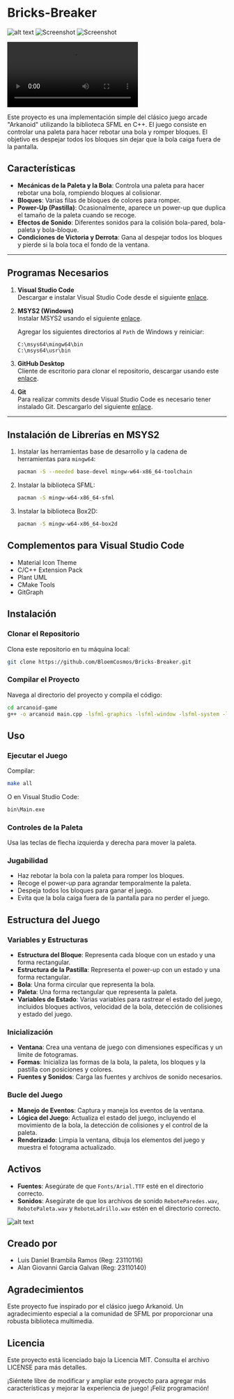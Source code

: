 # Bricks-Breaker

![alt text](H2x1_WiiUDS_BrickBreaker_image1600w.jpg)
![Screenshot](image.png)
![Screenshot](image-1.png)

<video controls src="brick_video.mp4" title="Gameplay Video"></video>

Este proyecto es una implementación simple del clásico juego arcade "Arkanoid" utilizando la biblioteca SFML en C++. El juego consiste en controlar una paleta para hacer rebotar una bola y romper bloques. El objetivo es despejar todos los bloques sin dejar que la bola caiga fuera de la pantalla.

## Características

- **Mecánicas de la Paleta y la Bola**: Controla una paleta para hacer rebotar una bola, rompiendo bloques al colisionar.
- **Bloques**: Varias filas de bloques de colores para romper.
- **Power-Up (Pastilla)**: Ocasionalmente, aparece un power-up que duplica el tamaño de la paleta cuando se recoge.
- **Efectos de Sonido**: Diferentes sonidos para la colisión bola-pared, bola-paleta y bola-bloque.
- **Condiciones de Victoria y Derrota**: Gana al despejar todos los bloques y pierde si la bola toca el fondo de la ventana.

---

## Programas Necesarios

1. **Visual Studio Code**  
    Descargar e instalar Visual Studio Code desde el siguiente [enlace](https://code.visualstudio.com).

2. **MSYS2 (Windows)**  
    Instalar MSYS2 usando el siguiente [enlace](https://www.msys2.org).  

    Agregar los siguientes directorios al `Path` de Windows y reiniciar:
    ```
    C:\msys64\mingw64\bin
    C:\msys64\usr\bin
    ```

3. **GitHub Desktop**  
    Cliente de escritorio para clonar el repositorio, descargar usando este [enlace](https://desktop.github.com).

4. **Git**  
    Para realizar commits desde Visual Studio Code es necesario tener instalado Git. Descargarlo del siguiente [enlace](https://git-scm.com).

---

## Instalación de Librerías en MSYS2

1. Instalar las herramientas base de desarrollo y la cadena de herramientas para `mingw64`:
    ```bash
    pacman -S --needed base-devel mingw-w64-x86_64-toolchain
    ```

2. Instalar la biblioteca SFML:
    ```bash
    pacman -S mingw-w64-x86_64-sfml
    ```

3. Instalar la biblioteca Box2D:
    ```bash
    pacman -S mingw-w64-x86_64-box2d
    ```

## Complementos para Visual Studio Code

- Material Icon Theme
- C/C++ Extension Pack
- Plant UML
- CMake Tools
- GitGraph

## Instalación

### Clonar el Repositorio

Clona este repositorio en tu máquina local:
```bash
git clone https://github.com/BloemCosmos/Bricks-Breaker.git
```

### Compilar el Proyecto

Navega al directorio del proyecto y compila el código:
```bash
cd arcanoid-game
g++ -o arcanoid main.cpp -lsfml-graphics -lsfml-window -lsfml-system -lsfml-audio
```

## Uso

### Ejecutar el Juego

Compilar:
```bash
make all
```

O en Visual Studio Code:
```bash
bin\Main.exe
```

### Controles de la Paleta

Usa las teclas de flecha izquierda y derecha para mover la paleta.

### Jugabilidad

- Haz rebotar la bola con la paleta para romper los bloques.
- Recoge el power-up para agrandar temporalmente la paleta.
- Despeja todos los bloques para ganar el juego.
- Evita que la bola caiga fuera de la pantalla para no perder el juego.

## Estructura del Juego

### Variables y Estructuras

- **Estructura del Bloque**: Representa cada bloque con un estado y una forma rectangular.
- **Estructura de la Pastilla**: Representa el power-up con un estado y una forma rectangular.
- **Bola**: Una forma circular que representa la bola.
- **Paleta**: Una forma rectangular que representa la paleta.
- **Variables de Estado**: Varias variables para rastrear el estado del juego, incluidos bloques activos, velocidad de la bola, detección de colisiones y estado del juego.

### Inicialización

- **Ventana**: Crea una ventana de juego con dimensiones específicas y un límite de fotogramas.
- **Formas**: Inicializa las formas de la bola, la paleta, los bloques y la pastilla con posiciones y colores.
- **Fuentes y Sonidos**: Carga las fuentes y archivos de sonido necesarios.

### Bucle del Juego

- **Manejo de Eventos**: Captura y maneja los eventos de la ventana.
- **Lógica del Juego**: Actualiza el estado del juego, incluyendo el movimiento de la bola, la detección de colisiones y el control de la paleta.
- **Renderizado**: Limpia la ventana, dibuja los elementos del juego y muestra el fotograma actualizado.

## Activos

- **Fuentes**: Asegúrate de que `Fonts/Arial.TTF` esté en el directorio correcto.
- **Sonidos**: Asegúrate de que los archivos de sonido `ReboteParedes.wav`, `RebotePaleta.wav` y `ReboteLadrillo.wav` estén en el directorio correcto.

![alt text](Arkanoid.png)

## Creado por

- Luis Daniel Brambila Ramos (Reg: 23110116)
- Alan Giovanni Garcia Galvan (Reg: 23110140)

## Agradecimientos

Este proyecto fue inspirado por el clásico juego Arkanoid. Un agradecimiento especial a la comunidad de SFML por proporcionar una robusta biblioteca multimedia.

## Licencia

Este proyecto está licenciado bajo la Licencia MIT. Consulta el archivo LICENSE para más detalles.

¡Siéntete libre de modificar y ampliar este proyecto para agregar más características y mejorar la experiencia de juego! ¡Feliz programación!
